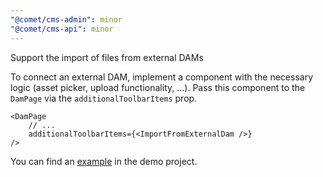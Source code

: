 ```yaml
---
"@comet/cms-admin": minor
"@comet/cms-api": minor
---
```


Support the import of files from external DAMs

To connect an external DAM, implement a component with the necessary logic (asset picker, upload functionality, ...). Pass this component to the `DamPage` via the `additionalToolbarItems` prop.

```tsx
<DamPage
    // ...
    additionalToolbarItems={<ImportFromExternalDam />}
/>
```

You can find an [example](demo/admin/src/dam/ImportFromUnsplash.tsx) in the demo project.

